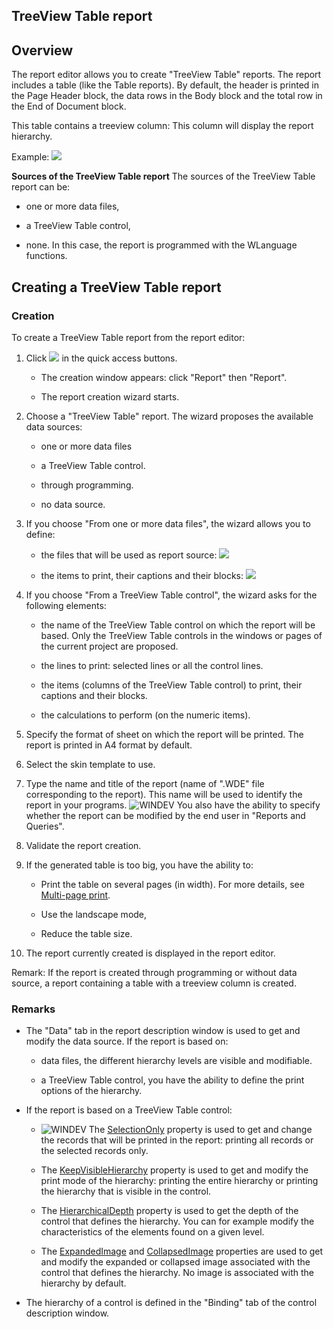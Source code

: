 


## TreeView Table report
			



<a name="NOTE1"></a>
<a name="NOTE1_1"></a>


## Overview
<a name="overview_ELTTEXTE000169"></a>
The report editor allows you to create "TreeView Table" reports. 
The report includes a table (like the Table reports). By default, the header is printed in the Page Header block, the data rows in the Body block and the total row in the End of Document block.

This table contains a treeview column: This column will display the report hierarchy. 

Example: 
![](https://doc.pcsoft.fr/en-US/images/image.awp?langid=3&name=Etat_Tableau_H.gif&type=thumb)


**Sources of the TreeView Table report**
The sources of the TreeView Table report can be: 

- one or more data files, 

- a TreeView Table control, 

- none. In this case, the report is programmed with the WLanguage functions. 




<a name="NOTE2"></a>
<a name="NOTE2_1"></a>


## Creating a TreeView Table report
<a name="creating_treeview_table_report_ELTTEXTE000193"></a>


### Creation
<a name="creation_ELTPARAGRAPHE000040"></a>

To create a TreeView Table report from the report editor: 

1. Click ![](https://doc.pcsoft.fr/en-US/images/image.awp?langid=3&name=ico_nouveau.gif)
 in the quick access buttons. 

	- The creation window appears: click "Report" then "Report".

	- The report creation wizard starts.




2. Choose a "TreeView Table" report. The wizard proposes the available data sources: 

	- one or more data files 

	- a TreeView Table control. 

	- through programming. 

	- no data source. 




3. If you choose "From one or more data files", the wizard allows you to define: 

	- the files that will be used as report source: 
![](https://doc.pcsoft.fr/en-US/images/image.awp?langid=3&name=Etat_TabH_Assistant.gif&type=thumb)


	- the items to print, their captions and their blocks: 
![](https://doc.pcsoft.fr/en-US/images/image.awp?langid=3&name=Etat_TabH_Assistant_rub.gif&type=thumb)

4. If you choose "From a TreeView Table control", the wizard asks for the following elements:  

	- the name of the TreeView Table control on which the report will be based. Only the TreeView Table controls in the windows or pages of the current project are proposed.

	- the lines to print: selected lines or all the control lines. 

	- the items (columns of the TreeView Table control) to print, their captions and their blocks. 

	- the calculations to perform (on the numeric items).




5. Specify the format of sheet on which the report will be printed. The report is printed in A4 format by default.

6. Select the skin template to use. 

7. Type the name and title of the report (name of ".WDE" file corresponding to the report). This name will be used to identify the report in your programs.
	![WINDEV](https://doc.pcsoft.fr/ext/images/us/WD.png) You also have the ability to specify whether the report can be modified by the end user in "Reports and Queries". 

8. Validate the report creation. 

9. If the generated table is too big, you have the ability to: 

	- Print the table on several pages (in width). For more details, see [Multi-page print](../WDChamp/1011065.md). 

	- Use the landscape mode,

	- Reduce the table size. 




10. The report currently created is displayed in the report editor. 




Remark: If the report is created through programming or without data source, a report containing a table with a treeview column is created. 
<a name="NOTE2_2"></a>


### Remarks
<a name="remarks_ELTPARAGRAPHE000093"></a>

- The "Data" tab in the report description window is used to get and modify the data source. If the report is based on: 

	- data files, the different hierarchy levels are visible and modifiable. 

	- a TreeView Table control, you have the ability to define the print options of the hierarchy. 




- If the report is based on a TreeView Table control: 

	- ![WINDEV](https://doc.pcsoft.fr/ext/images/us/WD.png) The [SelectionOnly](../Proprietes/2511017.md) property is used to get and change the records that will be printed in the report: printing all records or the selected records only.

	- The [KeepVisibleHierarchy](../Proprietes/1000021055.md) property is used to get and modify the print mode of the hierarchy: printing the entire hierarchy or printing the hierarchy that is visible in the control.

	- The [HierarchicalDepth](../Proprietes/1000021027.md) property is used to get the depth of the control that defines the hierarchy. You can for example modify the characteristics of the elements found on a given level. 

	- The [ExpandedImage](../Proprietes/2513015.md) and [CollapsedImage](../Proprietes/2513016.md) properties are used to get and modify the expanded or collapsed image associated with the control that defines the hierarchy. No image is associated with the hierarchy by default. 




- The hierarchy of a control is defined in the "Binding" tab of the control description window. 





